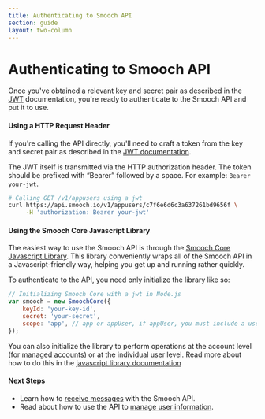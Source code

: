```yaml
---
title: Authenticating to Smooch API
section: guide
layout: two-column
---
```


# Authenticating to Smooch API

Once you've obtained a relevant key and secret pair as described in the [JWT](/guide/jwt/) documentation, you're ready to authenticate to the Smooch API and put it to use.

#### Using a HTTP Request Header

If you're calling the API directly, you'll need to craft a token from the key and secret pair as described in the [JWT documentation](/guide/jwt/).

The JWT itself is transmitted via the HTTP authorization header. The token should be prefixed with “Bearer” followed by a space. For example: `Bearer your-jwt`.

```bash
# Calling GET /v1/appusers using a jwt
curl https://api.smooch.io/v1/appusers/c7f6e6d6c3a637261bd9656f \
     -H 'authorization: Bearer your-jwt'
```

#### Using the Smooch Core Javascript Library

The easiest way to use the Smooch API is through the [Smooch Core Javascript Library](https://www.npmjs.com/package/smooch-core). This library conveniently wraps all of the Smooch API in a Javascript-friendly way, helping you get up and running rather quickly.

To authenticate to the API, you need only initialize the library like so:

```javascript
// Initializing Smooch Core with a jwt in Node.js
var smooch = new SmoochCore({
    keyId: 'your-key-id',
    secret: 'your-secret',
    scope: 'app', // app or appUser, if appUser, you must include a userId parameter
});
```

You can also initialize the library to perform operations at the account level (for [managed accounts](/guide/intro-to-managed-accounts/)) or at the individual user level. Read more about how to do this in the [javascript library documentation](https://github.com/smooch/smooch-core-js)

#### Next Steps

 * Learn how to [receive messages](/guide/receiving-messages/) with the Smooch API.
 * Read about how to use the API to [manage user information](/guide/managing-user-information/).
